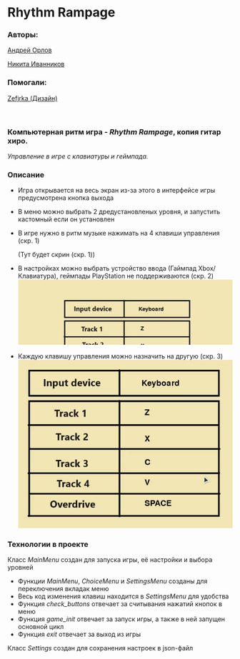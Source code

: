 # Rhythm Rampage
### Авторы:

[Андрей Орлов](https://github.com/vokintru)

[Никита Иванников](https://github.com/Nikiton-prog)

### Помогали:

[Zefjrka (Дизайн)](https://github.com/Zefjrka)
<br><br><br>
### Компьютерная ритм игра - *Rhythm Rampage*, копия гитар хиро.
*Управление в игре с клавиатуры и геймпада.*

### Описание

 - Игра открывается на весь экран из-за этого в интерфейсе игры предусмотрена кнопка выхода
 - В меню можно выбрать 2 дредустановленых уровня, и запустить кастомный если он установлен
 - В игре нужно в ритм музыке нажимать на 4 клавиши управления (скр. 1)

   (Тут будет скрин (скр. 1))
 - В настройках можно выбрать устройство ввода (Гаймпад Xbox/Клавиатура), геймпады PlayStation не поддерживаются (скр. 2)
![alt text](screens/2.gif)
 - Каждую клавишу управления можно назначить на другую (скр. 3)
![alt text](screens/3.gif)

### Технологии в проекте 

Класс *MainMenu* создан для запуска игры, её настройки и выбора уровней

 - Функции *MainMenu*, *ChoiceMenu* и *SettingsMenu* созданы для переключения вкладак меню
 - Весь код изменения клавиш находится в *SettingsMenu* для удобства
 - Функция *check_buttons* отвечает за считывания нажатий кнопок в меню
 - Функция *game_init* отвечает за запуск игры, а также в ней запущен основной цикл
 - Функция *exit* отвечает за выход из игры

Класс *Settings* создан для сохранения настроек в json-файл
